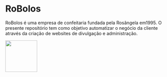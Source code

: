 # RoBolos
RoBolos é uma empresa de confeitaria fundada pela Rosângela em1995. O presente repositório tem como objetivo automatizar o negócio da cliente através da criação de websites de divulgação e administração.

<img src="https://github.com/RoBolos95/RoBolos/assets/147105195/3d587938-913e-461f-ab32-a6859954403b" width="100px">
